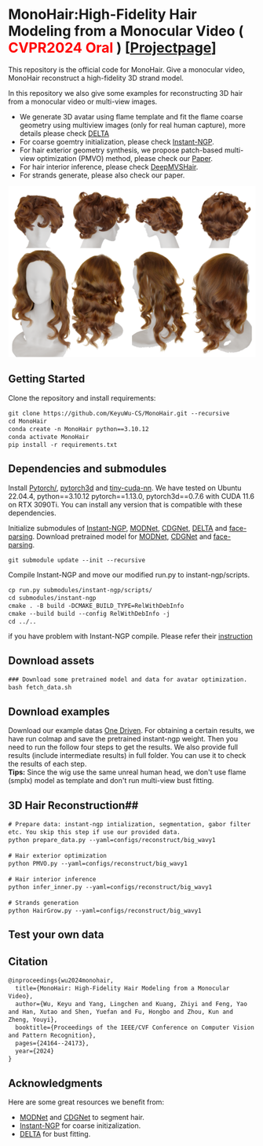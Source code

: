 
# MonoHair:High-Fidelity Hair Modeling from a Monocular Video (<font color='red'> CVPR2024 Oral </font>) [[Projectpage](https://keyuwu-cs.github.io/MonoHair/ "Projectpage")] #
This repository is the official code for MonoHair. Give a monocular video, MonoHair reconstruct a high-fidelity 3D strand model. 

In this repository we also give some examples for reconstructing 3D hair from a monocular video or multi-view images.

- We generate 3D avatar using flame template and fit the flame coarse geometry using multiview images (only for real human capture), more details please check [DELTA](https://github.com/yfeng95/DELTA "Delta") 
- For coarse goemtry initialization, please check [Instant-NGP](https://github.com/NVlabs/instant-ngp "Instant-NGP").
- For hair exterior geometry synthesis, we propose patch-based multi-view optimization (PMVO) method, please check our [Paper](https://arxiv.org/abs/2403.18356 "MonoHair").
- For hair interior inference, please check [DeepMVSHair](https://dl.acm.org/doi/abs/10.1145/3550469.3555385 "DeepMVSHair").
- For strands generate, please also check our paper.

![](fig/results.png)



## Getting Started ##
Clone the repository and install requirements:

    git clone https://github.com/KeyuWu-CS/MonoHair.git --recursive
	cd MonoHair
	conda create -n MonoHair python==3.10.12
	conda activate MonoHair
	pip install -r requirements.txt

## Dependencies and submodules ##

Install [Pytorch/](https://pytorch.org/ "torch"), [pytorch3d](https://github.com/facebookresearch/pytorch3d) and [tiny-cuda-nn](https://github.com/NVlabs/tiny-cuda-nn). We have tested on Ubuntu 22.04.4, python==3.10.12 pytorch==1.13.0, pytorch3d==0.7.6 with CUDA 11.6 on RTX 3090Ti. You can install any version that is compatible with these dependencies.

Initialize submodules of [Instant-NGP](https://github.com/NVlabs/instant-ngp "Instant-NGP"), [MODNet](https://github.com/ZHKKKe/MODNet "MODNet"), [CDGNet](https://github.com/tjpulkl/CDGNet "CDGNet"), [DELTA](https://github.com/yfeng95/DELTA "DELTA") and [face-parsing](https://github.com/zllrunning/face-parsing.PyTorch "face-parsing"). Download pretrained model for [MODNet](https://github.com/ZHKKKe/MODNet "MODNet"), [CDGNet](https://github.com/tjpulkl/CDGNet "CDGNet") and [face-parsing](https://github.com/zllrunning/face-parsing.PyTorch "face-parsing").

    git submodule update --init --recursive

Compile Instant-NGP and move our modified run.py to instant-ngp/scripts.

	cp run.py submodules/instant-ngp/scripts/
	cd submodules/instant-ngp
	cmake . -B build -DCMAKE_BUILD_TYPE=RelWithDebInfo
	cmake --build build --config RelWithDebInfo -j
	cd ../..

	

if you have problem with Instant-NGP compile. Please refer their [instruction](https://github.com/NVlabs/instant-ngp)

## Download assets ##
	### Download some pretrained model and data for avatar optimization.  
    bash fetch_data.sh

## Download examples ##
Download our example datas [One Driven](https://1drv.ms/f/s!AhfQmEHzY54Ya2gGaslXnM2IPCk?e=phk5me "One Driven"). For obtaining a certain results, we have run colmap and save the pretrained instant-ngp weight. Then you need to run the follow four steps to get the results. We also provide full results (include intermediate results) in full folder. You can use it to check the results of each step.  
**Tips:** Since the wig use the same unreal human head, we don't use flame (smplx) model as template and don't run multi-view bust fitting. 

## 3D Hair Reconstruction##

	# Prepare data: instant-ngp intialization, segmentation, gabor filter etc. You skip this step if use our provided data.
    python prepare_data.py --yaml=configs/reconstruct/big_wavy1 

	# Hair exterior optimization
	python PMVO.py --yaml=configs/reconstruct/big_wavy1

	# Hair interior inference
	python infer_inner.py --yaml=configs/reconstruct/big_wavy1
	
	# Strands generation
	python HairGrow.py --yaml=configs/reconstruct/big_wavy1


## Test your own data ##



## Citation ##

    @inproceedings{wu2024monohair,
	  title={MonoHair: High-Fidelity Hair Modeling from a Monocular Video},
	  author={Wu, Keyu and Yang, Lingchen and Kuang, Zhiyi and Feng, Yao and Han, Xutao and Shen, Yuefan and Fu, Hongbo and Zhou, Kun and Zheng, Youyi},
	  booktitle={Proceedings of the IEEE/CVF Conference on Computer Vision and Pattern Recognition},
	  pages={24164--24173},
	  year={2024}
	}

## Acknowledgments ##
Here are some great resources we benefit from:

- [MODNet](https://github.com/ZHKKKe/MODNet "MODNet") and [CDGNet](https://github.com/tjpulkl/CDGNet "CDGNet") to segment hair.
- [Instant-NGP](https://github.com/NVlabs/instant-ngp "Instant-NGP") for coarse initizalization.
- [DELTA](https://github.com/yfeng95/DELTA "DELTA") for bust fitting.
  




